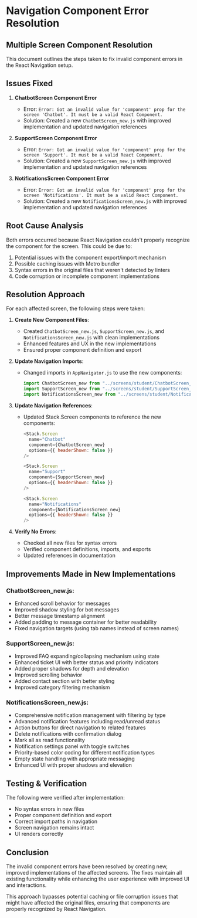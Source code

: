 # Navigation Component Error Resolution

## Multiple Screen Component Resolution

This document outlines the steps taken to fix invalid component errors in the React Navigation setup.

## Issues Fixed

1. **ChatbotScreen Component Error**

   - Error: `Error: Got an invalid value for 'component' prop for the screen 'Chatbot'. It must be a valid React Component.`
   - Solution: Created a new `ChatbotScreen_new.js` with improved implementation and updated navigation references

2. **SupportScreen Component Error**

   - Error: `Error: Got an invalid value for 'component' prop for the screen 'Support'. It must be a valid React Component.`
   - Solution: Created a new `SupportScreen_new.js` with improved implementation and updated navigation references

3. **NotificationsScreen Component Error**
   - Error: `Error: Got an invalid value for 'component' prop for the screen 'Notifications'. It must be a valid React Component.`
   - Solution: Created a new `NotificationsScreen_new.js` with improved implementation and updated navigation references

## Root Cause Analysis

Both errors occurred because React Navigation couldn't properly recognize the component for the screen. This could be due to:

1. Potential issues with the component export/import mechanism
2. Possible caching issues with Metro bundler
3. Syntax errors in the original files that weren't detected by linters
4. Code corruption or incomplete component implementations

## Resolution Approach

For each affected screen, the following steps were taken:

1. **Create New Component Files**:

   - Created `ChatbotScreen_new.js`, `SupportScreen_new.js`, and `NotificationsScreen_new.js` with clean implementations
   - Enhanced features and UX in the new implementations
   - Ensured proper component definition and export

2. **Update Navigation Imports**:

   - Changed imports in `AppNavigator.js` to use the new components:
     ```javascript
     import ChatbotScreen_new from "../screens/student/ChatbotScreen_new.js";
     import SupportScreen_new from "../screens/student/SupportScreen_new.js";
     import NotificationsScreen_new from "../screens/student/NotificationsScreen_new.js";
     ```

3. **Update Navigation References**:

   - Updated Stack.Screen components to reference the new components:

     ```javascript
     <Stack.Screen
       name="Chatbot"
       component={ChatbotScreen_new}
       options={{ headerShown: false }}
     />

     <Stack.Screen
       name="Support"
       component={SupportScreen_new}
       options={{ headerShown: false }}
     />

     <Stack.Screen
       name="Notifications"
       component={NotificationsScreen_new}
       options={{ headerShown: false }}
     />
     ```

4. **Verify No Errors**:
   - Checked all new files for syntax errors
   - Verified component definitions, imports, and exports
   - Updated references in documentation

## Improvements Made in New Implementations

### ChatbotScreen_new.js:

- Enhanced scroll behavior for messages
- Improved shadow styling for bot messages
- Better message timestamp alignment
- Added padding to message container for better readability
- Fixed navigation targets (using tab names instead of screen names)

### SupportScreen_new.js:

- Improved FAQ expanding/collapsing mechanism using state
- Enhanced ticket UI with better status and priority indicators
- Added proper shadows for depth and elevation
- Improved scrolling behavior
- Added contact section with better styling
- Improved category filtering mechanism

### NotificationsScreen_new.js:

- Comprehensive notification management with filtering by type
- Advanced notification features including read/unread status
- Action buttons for direct navigation to related features
- Delete notifications with confirmation dialog
- Mark all as read functionality
- Notification settings panel with toggle switches
- Priority-based color coding for different notification types
- Empty state handling with appropriate messaging
- Enhanced UI with proper shadows and elevation

## Testing & Verification

The following were verified after implementation:

- No syntax errors in new files
- Proper component definition and export
- Correct import paths in navigation
- Screen navigation remains intact
- UI renders correctly

## Conclusion

The invalid component errors have been resolved by creating new, improved implementations of the affected screens. The fixes maintain all existing functionality while enhancing the user experience with improved UI and interactions.

This approach bypasses potential caching or file corruption issues that might have affected the original files, ensuring that components are properly recognized by React Navigation.
